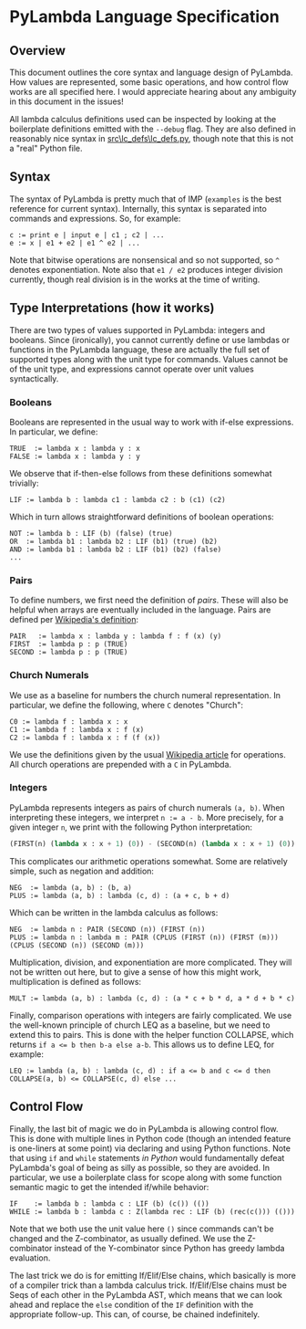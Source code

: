 # PyLambda Language Specification

## Overview

This document outlines the core syntax and language design of PyLambda.  How values are represented, some basic operations, and how control flow works are all specified here.  I would appreciate hearing about any ambiguity in this document in the issues!

All lambda calculus definitions used can be inspected by looking at the boilerplate definitions emitted with the `--debug` flag.  They are also defined in reasonably nice syntax in [src\lc_defs\lc_defs.py](https://github.com/Checkmate50/pylambda/blob/main/src/lc_defs/lc_defs.py), though note that this is not a "real" Python file.

## Syntax

The syntax of PyLambda is pretty much that of IMP (`examples` is the best reference for current syntax).  Internally, this syntax is separated into commands and expressions.  So, for example:

```
c := print e | input e | c1 ; c2 | ...
e := x | e1 + e2 | e1 ^ e2 | ...
```

Note that bitwise operations are nonsensical and so not supported, so `^` denotes exponentiation.  Note also that `e1 / e2` produces integer division currently, though real division is in the works at the time of writing.

## Type Interpretations (how it works)

There are two types of values supported in PyLambda: integers and booleans.  Since (ironically), you cannot currently define or use lambdas or functions in the PyLambda language, these are actually the full set of supported types along with the unit type for commands.  Values cannot be of the unit type, and expressions cannot operate over unit values syntactically.

### Booleans

Booleans are represented in the usual way to work with if-else expressions.  In particular, we define:

```
TRUE  := lambda x : lambda y : x
FALSE := lambda x : lambda y : y
```

We observe that if-then-else follows from these definitions somewhat trivially:

```
LIF := lambda b : lambda c1 : lambda c2 : b (c1) (c2)
```

Which in turn allows straightforward definitions of boolean operations:

```
NOT := lambda b : LIF (b) (false) (true)
OR  := lambda b1 : lambda b2 : LIF (b1) (true) (b2)
AND := lambda b1 : lambda b2 : LIF (b1) (b2) (false)
...
```

### Pairs

To define numbers, we first need the definition of _pairs_.  These will also be helpful when arrays are eventually included in the language.  Pairs are defined per [Wikipedia's definition](https://en.wikipedia.org/wiki/Lambda_calculus):

```
PAIR   := lambda x : lambda y : lambda f : f (x) (y)
FIRST  := lambda p : p (TRUE)
SECOND := lambda p : p (TRUE)
```

### Church Numerals

We use as a baseline for numbers the church numeral representation.  In particular, we define the following, where `C` denotes "Church":

```
C0 := lambda f : lambda x : x
C1 := lambda f : lambda x : f (x)
C2 := lambda f : lambda x : f (f (x))
```

We use the definitions given by the usual [Wikipedia article](https://en.wikipedia.org/wiki/Lambda_calculus) for operations.  All church operations are prepended with a `C` in PyLambda.

### Integers

PyLambda represents integers as pairs of church numerals `(a, b)`.  When interpreting these integers, we interpret `n := a - b`.  More precisely, for a given integer `n`, we print with the following Python interpretation:

```py
(FIRST(n) (lambda x : x + 1) (0)) - (SECOND(n) (lambda x : x + 1) (0))
```

This complicates our arithmetic operations somewhat.  Some are relatively simple, such as negation and addition:

```
NEG  := lambda (a, b) : (b, a)
PLUS := lambda (a, b) : lambda (c, d) : (a + c, b + d)
```

Which can be written in the lambda calculus as follows:

```
NEG  := lambda n : PAIR (SECOND (n)) (FIRST (n))
PLUS := lambda n : lambda m : PAIR (CPLUS (FIRST (n)) (FIRST (m))) (CPLUS (SECOND (n)) (SECOND (m)))
```

Multiplication, division, and exponentiation are more complicated.  They will not be written out here, but to give a sense of how this might work, multiplication is defined as follows:

```
MULT := lambda (a, b) : lambda (c, d) : (a * c + b * d, a * d + b * c)
```

Finally, comparison operations with integers are fairly complicated.  We use the well-known principle of church LEQ as a baseline, but we need to extend this to pairs.  This is done with the helper function COLLAPSE, which returns `if a <= b then b-a else a-b`.  This allows us to define LEQ, for example:

```
LEQ := lambda (a, b) : lambda (c, d) : if a <= b and c <= d then COLLAPSE(a, b) <= COLLAPSE(c, d) else ...
```

## Control Flow

Finally, the last bit of magic we do in PyLambda is allowing control flow.  This is done with multiple lines in Python code (though an intended feature is one-liners at some point) via declaring and using Python functions.  Note that using `if` and `while` statements _in Python_ would fundamentally defeat PyLambda's goal of being as silly as possible, so they are avoided.  In particular, we use a boilerplate class for scope along with some function semantic magic to get the intended if/while behavior:

```
IF    := lambda b : lambda c : LIF (b) (c()) (())
WHILE := lambda b : lambda c : Z(lambda rec : LIF (b) (rec(c())) (()))
```

Note that we both use the unit value here `()` since commands can't be changed and the Z-combinator, as usually defined.  We use the Z-combinator instead of the Y-combinator since Python has greedy lambda evaluation.

The last trick we do is for emitting If/Elif/Else chains, which basically is more of a compiler trick than a lambda calculus trick.  If/Elif/Else chains must be Seqs of each other in the PyLambda AST, which means that we can look ahead and replace the `else` condition of the `IF` definition with the appropriate follow-up.  This can, of course, be chained indefinitely.